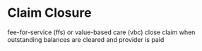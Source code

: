 # Claim Closure
fee-for-service (ffs) or value-based care (vbc)
close claim when outstanding balances are cleared and provider is paid
